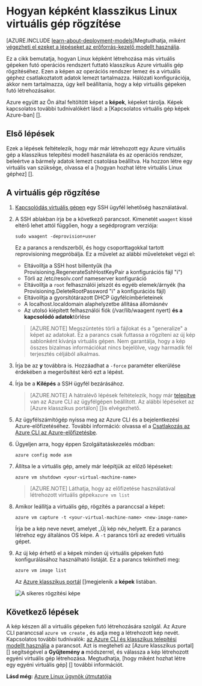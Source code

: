 <properties
    pageTitle="Készítsen egy képet egy Linux virtuális gép |} Microsoft Azure"
    description="Megtudhatja, hogy miként Linux-alapú Azure virtuális gép (virtuális) a klasszikus telepítési modell készült képet."
    services="virtual-machines-linux"
    documentationCenter=""
    authors="iainfoulds"
    manager="timlt"
    editor="tysonn"
    tags="azure-service-management"/>

<tags
    ms.service="virtual-machines-linux"
    ms.workload="infrastructure-services"
    ms.tgt_pltfrm="vm-linux"
    ms.devlang="na"
    ms.topic="article"
    ms.date="08/31/2016"
    ms.author="iainfou"/>


# <a name="how-to-capture-a-classic-linux-virtual-machine-as-an-image"></a>Hogyan képként klasszikus Linux virtuális gép rögzítése

[AZURE.INCLUDE [learn-about-deployment-models](../../includes/learn-about-deployment-models-classic-include.md)]Megtudhatja, miként [végezheti el ezeket a lépéseket az erőforrás-kezelő modellt használja](virtual-machines-linux-capture-image.md).

Ez a cikk bemutatja, hogyan Linux képként létrehozása más virtuális gépeken futó operációs rendszert futtató klasszikus Azure virtuális gép rögzítéséhez. Ezen a képen az operációs rendszer lemez és a virtuális géphez csatlakoztatott adatok lemezt tartalmazza. Hálózati konfigurációja, akkor nem tartalmazza, úgy kell beállítania, hogy a kép virtuális gépeken futó létrehozásakor.

Azure együtt az Ön által feltöltött képet a **képek**, képeket tárolja. Képek kapcsolatos további tudnivalókért lásd: a [Kapcsolatos virtuális gép képek Azure-ban] [].

## <a name="before-you-begin"></a>Első lépések

Ezek a lépések feltételezik, hogy már már létrehozott egy Azure virtuális gép a klasszikus telepítési modell használata és az operációs rendszer, beleértve a bármely adatok lemezt csatolása beállítva. Ha hozzon létre egy virtuális van szüksége, olvassa el a [hogyan hozhat létre virtuális Linux géphez] [].


## <a name="capture-the-virtual-machine"></a>A virtuális gép rögzítése

1. [Kapcsolódás virtuális gépen](virtual-machines-linux-mac-create-ssh-keys.md) egy SSH ügyfél lehetőség használatával.

2. A SSH ablakban írja be a következő parancsot. Kimenetét `waagent` kissé eltérő lehet attól függően, hogy a segédprogram verziója:

    `sudo waagent -deprovision+user`

    Ez a parancs a rendszerből, és hogy csoporttagokkal tartott reprovisioning megpróbálja. Ez a művelet az alábbi műveleteket végzi el:

    - Eltávolítja a SSH host billentyűk (ha Provisioning.RegenerateSshHostKeyPair a konfigurációs fájl "i")
    - Törli az /etc/resolv.conf nameserver konfiguráció
    - Eltávolítja a `root` felhasználói jelszót és egyéb elemek/árnyék (ha Provisioning.DeleteRootPassword "i" a konfigurációs fájl)
    - Eltávolítja a gyorsítótárazott DHCP ügyfélcímbérleteinek
    - A localhost.localdomain alaphelyzetbe állítása állomásnév
    - Az utolsó kiépített felhasználói fiók (/var/lib/waagent nyert) **és a kapcsolódó adatok**törlése

    >[AZURE.NOTE] Megszüntetés törli a fájlokat és a "generalize" a képet az adatokat. Ez a parancs csak futtassa a rögzíteni az új kép sablonként kívánja virtuális gépen. Nem garantálja, hogy a kép összes bizalmas információkat nincs bejelölve, vagy harmadik fél terjesztés céljából alkalmas.


3. Írja be az **y** továbbra is. Hozzáadhat a `-force` paraméter elkerülése érdekében a megerősítést kérő ezt a lépést.

4. Írja be a **Kilépés** a SSH ügyfél bezárásához.

    >[AZURE.NOTE] A hátralévő lépések feltételezik, hogy már [telepítve](../xplat-cli-install.md) van az Azure CLI az ügyfélgépen beállított. Az alábbi lépéseket az [Azure klasszikus portálon] []is elvégezhető.

5. Az ügyfélszámítógép nyissa meg az Azure CLI és a bejelentkezési Azure-előfizetéséhez. További információ: olvassa el a [Csatlakozás az Azure CLI az Azure-előfizetésbe](../xplat-cli-connect.md).

6. Ügyeljen arra, hogy éppen Szolgáltatáskezelés módban:

    `azure config mode asm`

7. Állítsa le a virtuális gép, amely már leépítjük az előző lépéseket:

    `azure vm shutdown <your-virtual-machine-name>`

    >[AZURE.NOTE] Láthatja, hogy az előfizetése használatával létrehozott virtuális gépek`azure vm list`

8. Amikor leállítja a virtuális gép, rögzítés a paranccsal a képet:

    `azure vm capture -t <your-virtual-machine-name> <new-image-name>`

    Írja be a kép neve nevet, amelyet _Új kép név_helyett. Ez a parancs létrehoz egy általános OS képe. A `-t` parancs törli az eredeti virtuális gépet.

9.  Az új kép érhető el a képek minden új virtuális gépeken futó konfigurálásához használható listáját. Ez a parancs tekintheti meg:

    `azure vm image list`

    Az [Azure klasszikus portál] []megjelenik a **képek** listában.

    ![A sikeres rögzítési képe](./media/virtual-machines-linux-classic-capture-image/VMCapturedImageAvailable.png)


## <a name="next-steps"></a>Következő lépések
A kép készen áll a virtuális gépeken futó létrehozására szolgál. Az Azure CLI paranccsal `azure vm create` , és adja meg a létrehozott kép nevét. Kapcsolatos további tudnivalók: [az Azure CLI és klasszikus telepítési modellt használja](../virtual-machines-command-line-tools.md) a parancsot. Azt is megteheti az [Azure klasszikus portal] [] segítségével a **Gyűjtemény a** módszerrel, és válassza a kép létrehozott egyéni virtuális gép létrehozása. Megtudhatja, [hogy miként hozhat létre egy egyéni virtuális gép] [] további információt.

**Lásd még:** [Azure Linux ügynök útmutatója](virtual-machines-linux-agent-user-guide.md)

[Azure klasszikus portál]: http://manage.windowsazure.com
[Tudnivalók a virtuális gép képek Azure-ban]: virtual-machines-linux-classic-about-images.md
[Hogyan hozhat létre egy egyéni virtuális számítógépre]: virtual-machines-linux-classic-create-custom.md
[How to Attach a Data Disk to a Virtual Machine]: virtual-machines-windows-classic-attach-disk.md
[Hogyan hozhat létre virtuális Linux gépen]: virtual-machines-linux-classic-create-custom.md
